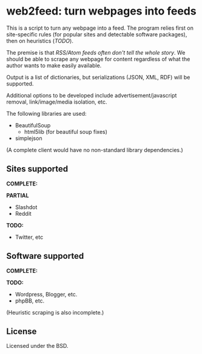 web2feed: turn webpages into feeds
==================================
This is a script to turn any webpage into a feed. The program relies first on site-specific rules (for popular sites and detectable software packages), then on heuristics (_TODO_).

The premise is that _RSS/Atom feeds often don't tell the whole story_. We should be able to scrape any webpage for content regardless of what the author wants to make easily available.

Output is a list of dictionaries, but serializations (JSON, XML, RDF) will be supported. 

Additional options to be developed include advertisement/javascript removal, link/image/media isolation, etc.

The following libraries are used:

* BeautifulSoup
	* html5lib (for beautiful soup fixes)
* simplejson

(A complete client would have no non-standard library dependencies.)

Sites supported
---------------
**COMPLETE:**

**PARTIAL**

* Slashdot
* Reddit

**TODO:**

* Twitter, etc

Software supported
------------------
**COMPLETE:**

**TODO:**

* Wordpress, Blogger, etc.
* phpBB, etc.

(Heuristic scraping is also incomplete.)

License
-------
Licensed under the BSD.


